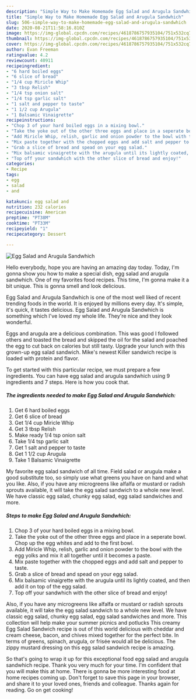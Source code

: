 ```yaml
---
description: "Simple Way to Make Homemade Egg Salad and Arugula Sandwhich"
title: "Simple Way to Make Homemade Egg Salad and Arugula Sandwhich"
slug: 506-simple-way-to-make-homemade-egg-salad-and-arugula-sandwhich
date: 2020-08-21T11:58:16.810Z
image: https://img-global.cpcdn.com/recipes/4618786757935104/751x532cq70/egg-salad-and-arugula-sandwhich-recipe-main-photo.jpg
thumbnail: https://img-global.cpcdn.com/recipes/4618786757935104/751x532cq70/egg-salad-and-arugula-sandwhich-recipe-main-photo.jpg
cover: https://img-global.cpcdn.com/recipes/4618786757935104/751x532cq70/egg-salad-and-arugula-sandwhich-recipe-main-photo.jpg
author: Evan Freeman
ratingvalue: 4.2
reviewcount: 40911
recipeingredient:
- "6 hard boiled eggs"
- "6 slice of bread"
- "1/4 cup Miricle Whip"
- "3 tbsp Relish"
- "1/4 tsp onion salt"
- "1/4 tsp garlic salt"
- "1 salt and pepper to taste"
- "1 1/2 cup Arugula"
- "1 Balsamic Vinaigrette"
recipeinstructions:
- "Chop 3 of your hard boiled eggs in a mixing bowl."
- "Take the yoke out of the other three eggs and place in a seperate bowl.  Chop up the egg whites and add to the first bowl."
- "Add Miricle Whip, relish, garlic and onion powder to the bowl with the egg yolks and mix it all together until it becomes a paste."
- "Mix paste together with the chopped eggs and add salt and pepper to taste."
- "Grab a slice of bread and spead on your egg salad."
- "Mix balsamic vinaigrette with the arugula until its lightly coated, and then add it on top of the egg salad."
- "Top off your sandwhich with the other slice of bread and enjoy!"
categories:
- Recipe
tags:
- egg
- salad
- and

katakunci: egg salad and 
nutrition: 232 calories
recipecuisine: American
preptime: "PT38M"
cooktime: "PT33M"
recipeyield: "1"
recipecategory: Dessert

---
```



![Egg Salad and Arugula Sandwhich](https://img-global.cpcdn.com/recipes/4618786757935104/751x532cq70/egg-salad-and-arugula-sandwhich-recipe-main-photo.jpg)

Hello everybody, hope you are having an amazing day today. Today, I'm gonna show you how to make a special dish, egg salad and arugula sandwhich. One of my favorites food recipes. This time, I'm gonna make it a bit unique. This is gonna smell and look delicious.

Egg Salad and Arugula Sandwhich is one of the most well liked of recent trending foods in the world. It is enjoyed by millions every day. It's simple, it's quick, it tastes delicious. Egg Salad and Arugula Sandwhich is something which I've loved my whole life. They're nice and they look wonderful.

Eggs and arugula are a delicious combination. This was good I followed others and toasted the bread and skipped the oil for the salad and poached the egg to cut back on calories but still tasty. Upgrade your lunch with this grown-up egg salad sandwich. Mike&#39;s newest Killer sandwich recipe is loaded with protein and flavor.


To get started with this particular recipe, we must prepare a few ingredients. You can have egg salad and arugula sandwhich using 9 ingredients and 7 steps. Here is how you cook that.

<!--inarticleads1-->

##### The ingredients needed to make Egg Salad and Arugula Sandwhich:

1. Get 6 hard boiled eggs
1. Get 6 slice of bread
1. Get 1/4 cup Miricle Whip
1. Get 3 tbsp Relish
1. Make ready 1/4 tsp onion salt
1. Take 1/4 tsp garlic salt
1. Get 1 salt and pepper to taste
1. Get 1 1/2 cup Arugula
1. Take 1 Balsamic Vinaigrette


My favorite egg salad sandwich of all time. Field salad or arugula make a good substitute too, so simply use what greens you have on hand and what you like. Also, if you have any microgreens like alfalfa or mustard or radish sprouts available, it will take the egg salad sandwich to a whole new level. We have classic egg salad, chunky egg salad, egg salad sandwiches and more. 

<!--inarticleads2-->

##### Steps to make Egg Salad and Arugula Sandwhich:

1. Chop 3 of your hard boiled eggs in a mixing bowl.
1. Take the yoke out of the other three eggs and place in a seperate bowl.  Chop up the egg whites and add to the first bowl.
1. Add Miricle Whip, relish, garlic and onion powder to the bowl with the egg yolks and mix it all together until it becomes a paste.
1. Mix paste together with the chopped eggs and add salt and pepper to taste.
1. Grab a slice of bread and spead on your egg salad.
1. Mix balsamic vinaigrette with the arugula until its lightly coated, and then add it on top of the egg salad.
1. Top off your sandwhich with the other slice of bread and enjoy!


Also, if you have any microgreens like alfalfa or mustard or radish sprouts available, it will take the egg salad sandwich to a whole new level. We have classic egg salad, chunky egg salad, egg salad sandwiches and more. This collection will help make your summer picnics and potlucks This creamy Egg Salad Sandwich recipe is out of this world delicious with cheddar and cream cheese, bacon, and chives mixed together for the perfect bite. In terms of greens, spinach, arugula, or frisée would all be delicious. The zippy mustard dressing on this egg salad sandwich recipe is amazing. 

So that's going to wrap it up for this exceptional food egg salad and arugula sandwhich recipe. Thank you very much for your time. I'm confident that you will make this at home. There is gonna be more interesting food at home recipes coming up. Don't forget to save this page in your browser, and share it to your loved ones, friends and colleague. Thanks again for reading. Go on get cooking!
